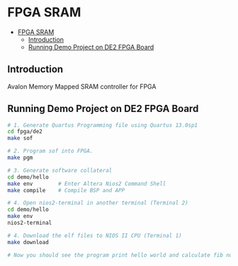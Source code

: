 # FPGA SRAM

- [FPGA SRAM](#fpga-sram)
  - [Introduction](#introduction)
  - [Running Demo Project on DE2 FPGA Board](#running-demo-project-on-de2-fpga-board)

## Introduction

Avalon Memory Mapped SRAM controller for FPGA

## Running Demo Project on DE2 FPGA Board

```sh
# 1. Generate Quartus Programming file using Quartus 13.0sp1
cd fpga/de2
make sof

# 2. Program sof into FPGA.
make pgm

# 3. Generate software collateral
cd demo/hello
make env        # Enter Altera Nios2 Command Shell
make compile    # Compile BSP and APP

# 4. Open nios2-terminal in another terminal (Terminal 2)
cd demo/hello
make env
nios2-terminal

# 4. Download the elf files to NIOS II CPU (Terminal 1)
make download

# Now you should see the program print hello world and calculate fib number 1 - 40.
```

